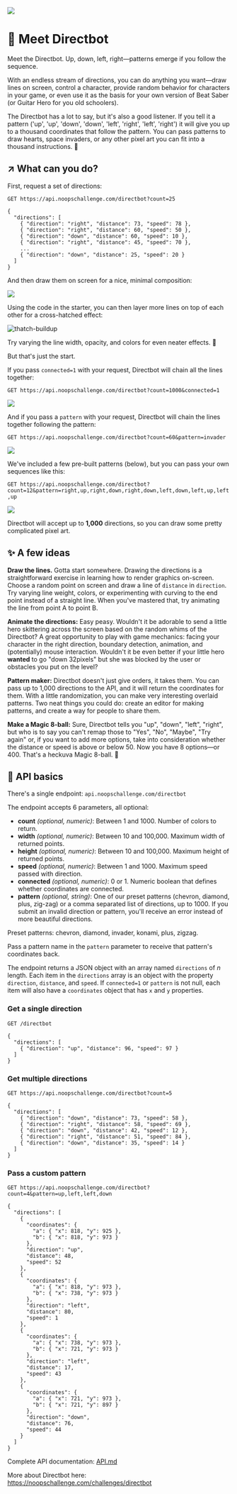 ![](https://user-images.githubusercontent.com/212941/59181635-c0b5dd00-8b1c-11e9-8224-3eecefc08713.png)
# 👋 Meet Directbot
Meet the Directbot. Up, down, left, right—patterns emerge if you follow the sequence.

With an endless stream of directions, you can do anything you want—draw lines on screen, control a character, provide random behavior for characters in your game, or even use it as the basis for your own version of Beat Saber (or Guitar Hero for you old schoolers).

The Directbot has a lot to say, but it's also a good listener. If you tell it a pattern ('up', 'up', 'down', 'down', 'left', 'right', 'left', 'right') it will give you up to a thousand coordinates that follow the pattern. You can pass patterns to draw hearts, space invaders, or any other pixel art you can fit into a thousand instructions. 👾

## ↗ What can you do?

First, request a set of directions:

`GET https://api.noopschallenge.com/directbot?count=25`

```
{
  "directions": [
    { "direction": "right", "distance": 73, "speed": 78 },
    { "direction": "right", "distance": 60, "speed": 50 },
    { "direction": "down", "distance": 60, "speed": 10 },
    { "direction": "right", "distance": 45, "speed": 70 },
    ...
    { "direction": "down", "distance": 25, "speed": 20 }
  ]
}
```

And then draw them on screen for a nice, minimal composition:

![](https://user-images.githubusercontent.com/212941/59218324-dc4cd200-8b74-11e9-8995-b22e7fd49dd4.png)

Using the code in the starter, you can then layer more lines on top of each other for a cross-hatched effect:

![thatch-buildup](https://user-images.githubusercontent.com/212941/59218515-4a919480-8b75-11e9-93aa-af4a1a27815c.gif)

Try varying the line width, opacity, and colors for even neater effects. 💯

But that's just the start.

If you pass `connected=1` with your request, Directbot will chain all the lines together:

`GET https://api.noopschallenge.com/directbot?count=1000&connected=1`

![](https://user-images.githubusercontent.com/212941/59222940-90ebf100-8b7f-11e9-9ddb-d4f639899cfb.png)

And if you pass a `pattern` with your request, Directbot will chain the lines together following the pattern:

`GET https://api.noopschallenge.com/directbot?count=60&pattern=invader`

![](https://user-images.githubusercontent.com/212941/59222403-41f18c00-8b7e-11e9-8ee5-b7d11042af47.png)

We've included a few pre-built patterns (below), but you can pass your own sequences like this:

`GET https://api.noopschallenge.com/directbot?count=12&pattern=right,up,right,down,right,down,left,down,left,up,left,up`

![](https://user-images.githubusercontent.com/212941/59223122-ff30b380-8b7f-11e9-905e-3afa3477f799.png)

Directbot will accept up to **1,000** directions, so you can draw some pretty complicated pixel art.


## ✨ A few ideas

**Draw the lines.** Gotta start somewhere. Drawing the directions is a straightforward exercise in learning how to render graphics on-screen. Choose a random point on screen and draw a line of `distance` in `direction`. Try varying line weight, colors, or experimenting with curving to the end point instead of a straight line. When you've mastered that, try animating the line from point A to point B.

**Animate the directions:** Easy peasy. Wouldn't it be adorable to send a little hero skittering across the screen based on the random whims of the Directbot? A great opportunity to play with game mechanics: facing your character in the right direction, boundary detection, animation, and (potentially) mouse interaction. Wouldn't it be even better if your little hero **wanted** to go "down 32pixels" but she was blocked by the user or obstacles you put on the level?

**Pattern maker:** Directbot doesn't just give orders, it takes them. You can pass up to 1,000 directions to the API, and it will return the coordinates for them. With a little randomization, you can make very interesting overlaid patterns. Two neat things you could do: create an editor for making patterns, and create a way for people to share them.

**Make a Magic 8-ball:** Sure, Directbot tells you "up", "down", "left", "right", but who is to say you can't remap those to "Yes", "No", "Maybe", "Try again" or, if you want to add more options, take into consideration whether the distance or speed is above or below 50. Now you have 8 options—or 400. That's a heckuva Magic 8-ball. 🎱


## 🤖 API basics

There's a single endpoint: `api.noopschallenge.com/directbot`

The endpoint accepts 6 parameters, all optional:

- **count** *(optional, numeric)*: Between 1 and 1000. Number of colors to return.
- **width** *(optional, numeric)*: Between 10 and 100,000. Maximum width of returned points.
- **height** *(optional, numeric)*: Between 10 and 100,000. Maximum height of returned points.
- **speed** *(optional, numeric)*: Between 1 and 1000. Maximum speed passed with direction.
- **connected** *(optional, numeric)*: 0 or 1. Numeric boolean that defines whether coordinates are connected.
- **pattern** *(optional, string)*:  One of our preset patterns (chevron, diamond, plus, zig-zag) or a comma separated list of directions, up to 1000. If you submit an invalid direction or pattern, you'll receive an error instead of more beautiful directions.

Preset patterns: chevron, diamond, invader, konami, plus, zigzag.

Pass a pattern name in the <code>pattern</code> parameter to receive that pattern's coordinates back.

The endpoint returns a JSON object with an array named `directions` of *n* length. Each item in the `directions` array is an object with the property `direction`, `distance`, and `speed`. If `connected=1` or `pattern` is not null, each item will also have a `coordinates` object that has `x` and `y` properties.

### Get a single direction

`GET /directbot`

```
{
  "directions": [
    { "direction": "up", "distance": 96, "speed": 97 }
  ]
}
```

### Get multiple directions

`GET https://api.noopschallenge.com/directbot?count=5`

```
{
  "directions": [
    { "direction": "down", "distance": 73, "speed": 58 },
    { "direction": "right", "distance": 58, "speed": 69 },
    { "direction": "down", "distance": 42, "speed": 12 },
    { "direction": "right", "distance": 51, "speed": 84 },
    { "direction": "down", "distance": 35, "speed": 14 }
  ]
}
```

### Pass a custom pattern

`GET https://api.noopschallenge.com/directbot?count=4&pattern=up,left,left,down`

```
{
  "directions": [
    {
      "coordinates": {
        "a": { "x": 818, "y": 925 },
        "b": { "x": 818, "y": 973 }
      },
      "direction": "up",
      "distance": 48,
      "speed": 52
    },
    {
      "coordinates": {
        "a": { "x": 818, "y": 973 },
        "b": { "x": 738, "y": 973 }
      },
      "direction": "left",
      "distance": 80,
      "speed": 1
    },
    {
      "coordinates": {
        "a": { "x": 738, "y": 973 },
        "b": { "x": 721, "y": 973 }
      },
      "direction": "left",
      "distance": 17,
      "speed": 43
    },
    {
      "coordinates": {
        "a": { "x": 721, "y": 973 },
        "b": { "x": 721, "y": 897 }
      },
      "direction": "down",
      "distance": 76,
      "speed": 44
    }
  ]
}
```

Complete API documentation: [API.md](./API.md)

More about Directbot here: https://noopschallenge.com/challenges/directbot
